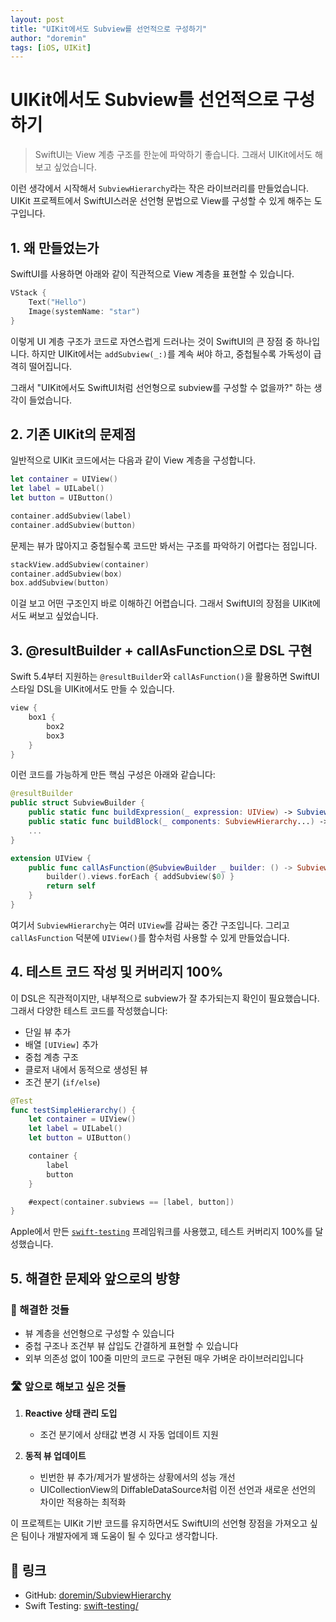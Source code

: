 ```yaml
---
layout: post
title: "UIKit에서도 Subview를 선언적으로 구성하기"
author: "doremin"
tags: [iOS, UIKit]
---
```


# UIKit에서도 Subview를 선언적으로 구성하기

> SwiftUI는 View 계층 구조를 한눈에 파악하기 좋습니다. 그래서 UIKit에서도 해보고 싶었습니다.

이런 생각에서 시작해서 `SubviewHierarchy`라는 작은 라이브러리를 만들었습니다. UIKit 프로젝트에서 SwiftUI스러운 선언형 문법으로 View를 구성할 수 있게 해주는 도구입니다.

## 1. 왜 만들었는가

SwiftUI를 사용하면 아래와 같이 직관적으로 View 계층을 표현할 수 있습니다.

```swift
VStack {
    Text("Hello")
    Image(systemName: "star")
}
```

이렇게 UI 계층 구조가 코드로 자연스럽게 드러나는 것이 SwiftUI의 큰 장점 중 하나입니다. 하지만 UIKit에서는 `addSubview(_:)`를 계속 써야 하고, 중첩될수록 가독성이 급격히 떨어집니다.

그래서 "UIKit에서도 SwiftUI처럼 선언형으로 subview를 구성할 수 없을까?" 하는 생각이 들었습니다.

## 2. 기존 UIKit의 문제점

일반적으로 UIKit 코드에서는 다음과 같이 View 계층을 구성합니다.

```swift
let container = UIView()
let label = UILabel()
let button = UIButton()

container.addSubview(label)
container.addSubview(button)
```

문제는 뷰가 많아지고 중첩될수록 코드만 봐서는 구조를 파악하기 어렵다는 점입니다.

```swift
stackView.addSubview(container)
container.addSubview(box)
box.addSubview(button)
```

이걸 보고 어떤 구조인지 바로 이해하긴 어렵습니다. 그래서 SwiftUI의 장점을 UIKit에서도 써보고 싶었습니다.

## 3. @resultBuilder + callAsFunction으로 DSL 구현

Swift 5.4부터 지원하는 `@resultBuilder`와 `callAsFunction()`을 활용하면 SwiftUI 스타일 DSL을 UIKit에서도 만들 수 있습니다.

```swift
view {
    box1 {
        box2
        box3
    }
}
```

이런 코드를 가능하게 만든 핵심 구성은 아래와 같습니다:

```swift
@resultBuilder
public struct SubviewBuilder {
    public static func buildExpression(_ expression: UIView) -> SubviewHierarchy { ... }
    public static func buildBlock(_ components: SubviewHierarchy...) -> SubviewHierarchy { ... }
    ...
}

extension UIView {
    public func callAsFunction(@SubviewBuilder _ builder: () -> SubviewHierarchy) -> UIView {
        builder().views.forEach { addSubview($0) }
        return self
    }
}
```

여기서 `SubviewHierarchy`는 여러 `UIView`를 감싸는 중간 구조입니다. 그리고 `callAsFunction` 덕분에 `UIView()`를 함수처럼 사용할 수 있게 만들었습니다.

## 4. 테스트 코드 작성 및 커버리지 100%

이 DSL은 직관적이지만, 내부적으로 subview가 잘 추가되는지 확인이 필요했습니다. 그래서 다양한 테스트 코드를 작성했습니다:

* 단일 뷰 추가
* 배열 `[UIView]` 추가
* 중첩 계층 구조
* 클로저 내에서 동적으로 생성된 뷰
* 조건 분기 (`if/else`)

```swift
@Test
func testSimpleHierarchy() {
    let container = UIView()
    let label = UILabel()
    let button = UIButton()

    container {
        label
        button
    }

    #expect(container.subviews == [label, button])
}
```

Apple에서 만든 [`swift-testing`](https://github.com/apple/swift-testing) 프레임워크를 사용했고, 테스트 커버리지 100%를 달성했습니다.

## 5. 해결한 문제와 앞으로의 방향

### 🎯 해결한 것들

* 뷰 계층을 선언형으로 구성할 수 있습니다
* 중첩 구조나 조건부 뷰 삽입도 간결하게 표현할 수 있습니다
* 외부 의존성 없이 100줄 미만의 코드로 구현된 매우 가벼운 라이브러리입니다

### 🛣️ 앞으로 해보고 싶은 것들

1. **Reactive 상태 관리 도입**
   - 조건 분기에서 상태값 변경 시 자동 업데이트 지원
   
2. **동적 뷰 업데이트**
   - 빈번한 뷰 추가/제거가 발생하는 상황에서의 성능 개선
   - UICollectionView의 DiffableDataSource처럼 이전 선언과 새로운 선언의 차이만 적용하는 최적화

이 프로젝트는 UIKit 기반 코드를 유지하면서도 SwiftUI의 선언형 장점을 가져오고 싶은 팀이나 개발자에게 꽤 도움이 될 수 있다고 생각합니다.

## 🔗 링크

* GitHub: [doremin/SubviewHierarchy](https://github.com/doremin/SubviewHierarchy)
* Swift Testing: [swift-testing/](https://developer.apple.com/kr/xcode/swift-testing/)
